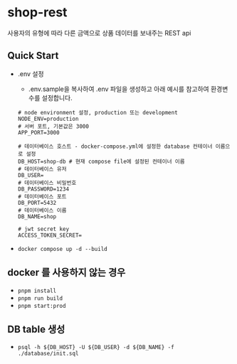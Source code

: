# shop-rest

사용자의 유형에 따라 다른 금액으로 상품 데이터를 보내주는 REST api

## Quick Start

- .env 설정

  - .env.sample을 복사하여 .env 파일을 생성하고 아래 예시를 참고하여 환경변수를 설정합니다.

  ```
  # node environment 설정, production 또는 development
  NODE_ENV=production
  # 서버 포트, 기본값은 3000
  APP_PORT=3000

  # 데이터베이스 호스트 - docker-compose.yml에 설정한 database 컨테이너 이름으로 설정
  DB_HOST=shop-db # 현재 compose file에 설정된 컨테이너 이름
  # 데이터베이스 유저
  DB_USER=
  # 데이터베이스 비밀번호
  DB_PASSWORD=1234
  # 데이터베이스 포트
  DB_PORT=5432
  # 데이터베이스 이름
  DB_NAME=shop

  # jwt secret key
  ACCESS_TOKEN_SECRET=

  ```

- `docker compose up -d --build`

## docker 를 사용하지 않는 경우

- `pnpm install`
- `pnpm run build`
- `pnpm start:prod`

## DB table 생성

- `psql -h ${DB_HOST} -U ${DB_USER} -d ${DB_NAME} -f ./database/init.sql`

